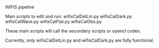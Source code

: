 WIFIS pipeline

Main scripts to edit and run:
wifisCalDetLin.py
wifisCalDark.py
wifisCalWave.py
wifisCalFlat.py
wifisCalObs.py

These main scripts will call the secondary scripts or opencl codes.

Currently, only wifisCalDetLin.py and wifisCalDark.py are fully functional. 